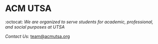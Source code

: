 # ACM UTSA

:octocat: *We are organized to serve students for academic, professional, and social purposes at UTSA*

*Contact Us:* [team@acmutsa.org](mailto:team@acmutsa.org)